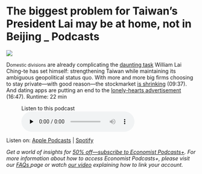 # The biggest problem for Taiwan’s President Lai may be at home, not in Beijing _ Podcasts

<img src="https://images.weserv.nl/?url=www.economist.com/img/b/1280/720/90/media-assets/image/20240525_PDP506.jpg" /><div></div><p><span>D</span><small>omestic divisions</small> are already complicating the <a href="https://www.economist.com/asia/2024/05/20/lai-ching-te-aims-to-strengthen-taiwan-but-maintain-the-status-quo">daunting task</a> William Lai Ching-te has set himself: strengthening Taiwan while maintaining its ambiguous geopolitical status quo. With more and more big firms choosing to stay private—with good reason—the stockmarket <a href="https://www.economist.com/finance-and-economics/2024/04/18/why-the-stockmarket-is-disappearing">is shrinking</a> (09:37). And dating apps are putting an end to the <a href="https://www.economist.com/britain/2024/04/18/online-dating-spells-the-end-of-britains-lonely-hearts-ads">lonely-hearts advertisement</a> (16:47). Runtime: 22 min</p><div><figure><div><figcaption>Listen to this podcast</figcaption> </div><audio controls="" id="audio-player" preload="none" src="https://sphinx.acast.com/p/acast/s/theintelligencepodcast/e/664dc4657426fa0012dcf481/media.mp3?tk=eyJ1aWQiOiJ0b20iLCJ0ayI6ImZHeExMd3dDIiwiYWRzIjpmYWxzZSwic3BvbnMiOmZhbHNlLCJzdGF0dXMiOiJwdWJsaWMifQ==&amp;sig=Dbcmg4XRLB_1Cv0awW8fgyPpEiR6YNHI5__OYZzYIZI" title="The Intelligence"><p>Your browser does not support the &lt;audio&gt; element.</p></audio><div><div></div></div></figure></div><p>Listen on: <a href="https://www.economist.comhttps://podcasts.apple.com/us/podcast/the-intelligence-from-the-economist/id1449631195">Apple Podcasts</a> | <a href="https://www.economist.comhttps://open.spotify.com/show/12zKAMNyS2GNentUzxq9QN">Spotify</a></p><p><i>Get a world of insights for <a href="https://www.economist.comhttps://subscribenow.economist.com/podcasts-plus">50% off—subscribe to Economist Podcasts+</a>. For more information about how to access Economist Podcasts+, please visit our <a href="https://www.economist.comhttps://myaccount.economist.com/s/article/What-is-Economist-Podcasts">FAQs </a>page or watch <a href="https://www.economist.comhttps://www.youtube.com/watch?v=Gczo71bg1uY">our video</a> explaining how to link your account.</i></p>